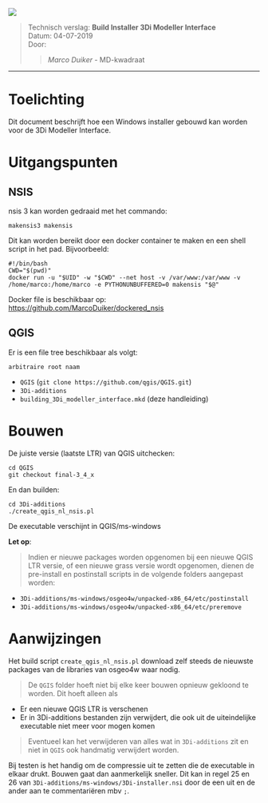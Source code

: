 ![](https://md-kwadraat.nl/css/logo_met_text_transparant.png) 

>Technisch verslag: **Build Installer 3Di Modeller Interface**   
>Datum: 04-07-2019  
>Door:  
>>	*Marco Duiker* - MD-kwadraat

-------------------------------------------------


Toelichting
===========

Dit document beschrijft hoe een Windows installer gebouwd kan worden voor de 3Di Modeller Interface.

Uitgangspunten
==============

NSIS
-----

nsis 3 kan worden gedraaid met het commando:
 	
 	makensis3 makensis

Dit kan worden bereikt door een docker container te maken en een shell script in het pad. Bijvoorbeeld:

	#!/bin/bash
	CWD="$(pwd)"
	docker run -u "$UID" -w "$CWD" --net host -v /var/www:/var/www -v /home/marco:/home/marco -e PYTHONUNBUFFERED=0 makensis "$@"

Docker file is beschikbaar op: https://github.com/MarcoDuiker/dockered_nsis
	
QGIS
----

Er is een file tree beschikbaar als volgt:


`arbitraire root naam`

   - `QGIS` (`git clone https://github.com/qgis/QGIS.git`)
   - `3Di-additions`
   - `building_3Di_modeller_interface.mkd` (deze handleiding)
      
    
Bouwen
======

De juiste versie (laatste LTR) van QGIS uitchecken:

	cd QGIS
	git checkout final-3_4_x

En dan builden:

	cd 3Di-additions
	./create_qgis_nl_nsis.pl

De executable verschijnt in QGIS/ms-windows

**Let op**:

>Indien er nieuwe packages worden opgenomen bij een nieuwe QGIS LTR versie, of een nieuwe grass versie wordt opgenomen, dienen de pre-install en postinstall scripts in de volgende folders aangepast worden:

   - `3Di-additions/ms-windows/osgeo4w/unpacked-x86_64/etc/postinstall`
   - `3Di-additions/ms-windows/osgeo4w/unpacked-x86_64/etc/preremove`


Aanwijzingen
============

Het build script `create_qgis_nl_nsis.pl` download zelf steeds de nieuwste packages van de libraries van osgeo4w waar nodig. 

> De `QGIS` folder hoeft niet bij elke keer bouwen opnieuw gekloond te worden. Dit hoeft alleen als

   - Er een nieuwe QGIS LTR is verschenen
   - Er in 3Di-additions bestanden zijn verwijdert, die ook uit de uiteindelijke executable niet meer voor mogen komen

> Eventueel kan het verwijderen van alles wat in `3Di-additions` zit en niet in `QGIS` ook handmatig verwijdert worden.



Bij testen is het handig om de compressie uit te zetten die de executable in elkaar drukt. Bouwen gaat dan aanmerkelijk sneller.
Dit kan in regel 25 en 26 van `3Di-additions/ms-windows/3Di-installer.nsi` door de een uit en de ander aan te commentariëren mbv `;`.




